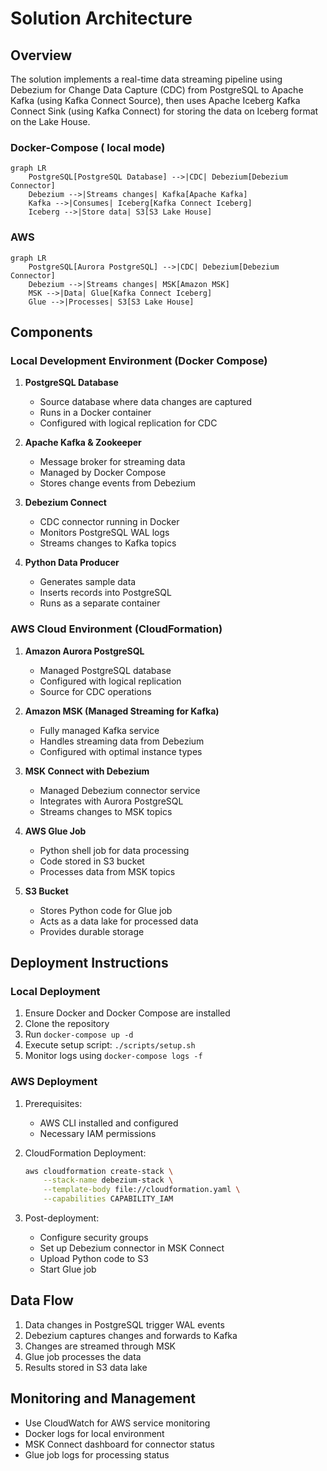 # Solution Architecture

## Overview
The solution implements a real-time data streaming pipeline using Debezium for Change Data Capture (CDC) from PostgreSQL to Apache Kafka (using Kafka Connect Source), then uses Apache Iceberg Kafka Connect Sink (using Kafka Connect) for storing the data on Iceberg format on the Lake House.

### Docker-Compose ( local mode)

```mermaid
graph LR
    PostgreSQL[PostgreSQL Database] -->|CDC| Debezium[Debezium Connector]
    Debezium -->|Streams changes| Kafka[Apache Kafka]
    Kafka -->|Consumes| Iceberg[Kafka Connect Iceberg]
    Iceberg -->|Store data| S3[S3 Lake House]
```

### AWS

```mermaid
graph LR
    PostgreSQL[Aurora PostgreSQL] -->|CDC| Debezium[Debezium Connector]
    Debezium -->|Streams changes| MSK[Amazon MSK]
    MSK -->|Data| Glue[Kafka Connect Iceberg]
    Glue -->|Processes| S3[S3 Lake House]
```

## Components

### Local Development Environment (Docker Compose)
1. **PostgreSQL Database**
   - Source database where data changes are captured
   - Runs in a Docker container
   - Configured with logical replication for CDC

2. **Apache Kafka & Zookeeper**
   - Message broker for streaming data
   - Managed by Docker Compose
   - Stores change events from Debezium

3. **Debezium Connect**
   - CDC connector running in Docker
   - Monitors PostgreSQL WAL logs
   - Streams changes to Kafka topics

4. **Python Data Producer**
   - Generates sample data
   - Inserts records into PostgreSQL
   - Runs as a separate container

### AWS Cloud Environment (CloudFormation)
1. **Amazon Aurora PostgreSQL**
   - Managed PostgreSQL database
   - Configured with logical replication
   - Source for CDC operations

2. **Amazon MSK (Managed Streaming for Kafka)**
   - Fully managed Kafka service
   - Handles streaming data from Debezium
   - Configured with optimal instance types

3. **MSK Connect with Debezium**
   - Managed Debezium connector service
   - Integrates with Aurora PostgreSQL
   - Streams changes to MSK topics

4. **AWS Glue Job**
   - Python shell job for data processing
   - Code stored in S3 bucket
   - Processes data from MSK topics

5. **S3 Bucket**
   - Stores Python code for Glue job
   - Acts as a data lake for processed data
   - Provides durable storage

## Deployment Instructions

### Local Deployment
1. Ensure Docker and Docker Compose are installed
2. Clone the repository
3. Run `docker-compose up -d`
4. Execute setup script: `./scripts/setup.sh`
5. Monitor logs using `docker-compose logs -f`

### AWS Deployment
1. Prerequisites:
   - AWS CLI installed and configured
   - Necessary IAM permissions

2. CloudFormation Deployment:
   ```bash
   aws cloudformation create-stack \
       --stack-name debezium-stack \
       --template-body file://cloudformation.yaml \
       --capabilities CAPABILITY_IAM
   ```

3. Post-deployment:
   - Configure security groups
   - Set up Debezium connector in MSK Connect
   - Upload Python code to S3
   - Start Glue job

## Data Flow
1. Data changes in PostgreSQL trigger WAL events
2. Debezium captures changes and forwards to Kafka
3. Changes are streamed through MSK
4. Glue job processes the data
5. Results stored in S3 data lake

## Monitoring and Management
- Use CloudWatch for AWS service monitoring
- Docker logs for local environment
- MSK Connect dashboard for connector status
- Glue job logs for processing status
